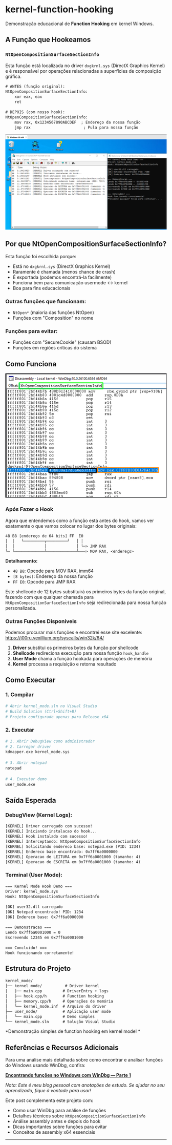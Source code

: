 # kernel-function-hooking

Demonstração educacional de **Function Hooking** em kernel Windows.

## A Função que Hookeamos

### `NtOpenCompositionSurfaceSectionInfo`

Esta função está localizada no driver `dxgkrnl.sys` (DirectX Graphics Kernel) e é responsável por operações relacionadas a superfícies de composição gráfica.

```assembly
# ANTES (função original):
NtOpenCompositionSurfaceSectionInfo:
    xor eax, eax
    ret

# DEPOIS (com nosso hook):
NtOpenCompositionSurfaceSectionInfo:
    mov rax, 0x1234567890ABCDEF  ; Endereço da nossa função
    jmp rax                       ; Pula para nossa função
```

![Hook Process](./hook.png)

## Por que NtOpenCompositionSurfaceSectionInfo?

Esta função foi escolhida porque:

- Está no `dxgkrnl.sys` (DirectX Graphics Kernel)
- Raramente é chamada (menos chance de crash)
- É exportada (podemos encontrá-la facilmente)
- Funciona bem para comunicação usermode ↔ kernel
- Boa para fins educacionais

### Outras funções que funcionam:
- `NtOpen*` (maioria das funções NtOpen)
- Funções com "Composition" no nome

### Funções para evitar:
- Funções com "SecureCookie" (causam BSOD)
- Funções em regiões críticas do sistema

## Como Funciona

![Hook Process](./hook2.png)

### Após Fazer o Hook

Agora que entendemos como a função está antes do hook, vamos ver exatamente o que vamos colocar no lugar dos bytes originais:

```
48 B8 [endereço de 64 bits] FF  E0
│  │   └─────────┬─────────┘   │ │
│  │             │             │ └─> JMP RAX
└─ └─────────────┴─────────────┴───> MOV RAX, <endereço>
```

**Detalhamento:**
- `48 B8`: Opcode para MOV RAX, imm64
- `[8 bytes]`: Endereço da nossa função
- `FF E0`: Opcode para JMP RAX

Este shellcode de 12 bytes substituirá os primeiros bytes da função original, fazendo com que qualquer chamada para `NtOpenCompositionSurfaceSectionInfo` seja redirecionada para nossa função personalizada.

### Outras Funções Disponíveis

Podemos procurar mais funções e encontrei esse site excelente: https://j00ru.vexillium.org/syscalls/win32k/64/

1. **Driver** substitui os primeiros bytes da função por shellcode
2. **Shellcode** redireciona execução para nossa função `hook_handle`
3. **User Mode** chama a função hookada para operações de memória
4. **Kernel** processa a requisição e retorna resultado


## Como Executar

### 1. Compilar
```bash
# Abrir kernel_mode.sln no Visual Studio
# Build Solution (Ctrl+Shift+B)
# Projeto configurado apenas para Release x64
```

### 2. Executar
```bash
# 1. Abrir DebugView como administrador
# 2. Carregar driver
kdmapper.exe kernel_mode.sys

# 3. Abrir notepad
notepad

# 4. Executar demo
user_mode.exe
```

## Saída Esperada

### DebugView (Kernel Logs):
```
[KERNEL] Driver carregado com sucesso!
[KERNEL] Iniciando instalacao do hook...
[KERNEL] Hook instalado com sucesso!
[KERNEL] Interceptando: NtOpenCompositionSurfaceSectionInfo
[KERNEL] Solicitando endereco base: notepad.exe (PID: 1234)
[KERNEL] Endereco base encontrado: 0x7ff6a0000000
[KERNEL] Operacao de LEITURA em 0x7ff6a0001000 (tamanho: 4)
[KERNEL] Operacao de ESCRITA em 0x7ff6a0001000 (tamanho: 4)
```

### Terminal (User Mode):
```
=== Kernel Mode Hook Demo ===
Driver: kernel_mode.sys
Hook: NtOpenCompositionSurfaceSectionInfo

[OK] user32.dll carregado
[OK] Notepad encontrado! PID: 1234
[OK] Endereco base: 0x7ff6a0000000

=== Demonstracao ===
Lendo 0x7ff6a0001000 = 0
Escrevendo 12345 em 0x7ff6a0001000

=== Concluido! ===
Hook funcionando corretamente!
```

## Estrutura do Projeto

```
kernel_mode/
├── kernel_mode/          # Driver kernel
│   ├── main.cpp         # DriverEntry + logs
│   ├── hook.cpp/h       # Function hooking
│   ├── memory.cpp/h     # Operações de memória
│   └── kernel_mode.inf  # Arquivo do driver
├── user_mode/           # Aplicação user mode
│   └── main.cpp         # Demo simples
└── kernel_mode.sln      # Solução Visual Studio
```


*Demonstração simples de function hooking em kernel mode! *

##  Referências e Recursos Adicionais

Para uma análise mais detalhada sobre como encontrar e analisar funções do Windows usando WinDbg, confira:

**[Encontrando funções no Windows com WinDbg — Parte 1](https://cnthigu.github.io/encontrando-funcoes-windbg/)**

*Nota: Este é meu blog pessoal com anotações de estudo. Se ajudar no seu aprendizado, fique à vontade para usar!*

Este post complementa este projeto com:
- Como usar WinDbg para análise de funções
- Detalhes técnicos sobre `NtOpenCompositionSurfaceSectionInfo`
- Análise assembly antes e depois do hook
- Dicas importantes sobre funções para evitar
- Conceitos de assembly x64 essenciais

---


